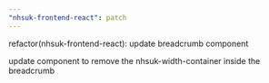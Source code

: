 ```yaml
---
"nhsuk-frontend-react": patch
---
```


refactor(nhsuk-frontend-react): update breadcrumb component

update component to remove the nhsuk-width-container inside the breadcrumb
